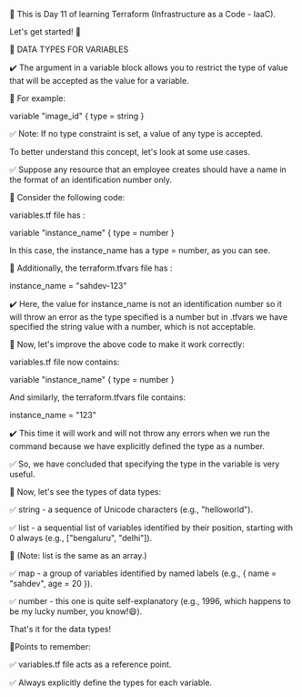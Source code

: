 🔖 This is Day 11 of learning Terraform (Infrastructure as a Code - IaaC).

Let's get started! 🔰

🚀 DATA TYPES FOR VARIABLES

✔️ The argument in a variable block allows you to restrict the type of value that will be accepted as the value for a variable.

🔖 For example:

variable "image_id"
{
type = string
}

✅ Note: If no type constraint is set, a value of any type is accepted.

To better understand this concept, let's look at some use cases.

✅ Suppose any resource that an employee creates should have a name in the format of an identification number only.

🔖 Consider the following code:

variables.tf file has :

variable "instance_name" {
type = number
}

In this case, the instance_name has a type = number, as you can see.

🔖 Additionally, the terraform.tfvars file has :

instance_name = "sahdev-123"

✔️ Here, the value for instance_name is not an identification number so it will throw an error as the type specified is a number but in .tfvars we have specified the string value with a number, which is not acceptable.

🔖 Now, let's improve the above code to make it work correctly:

variables.tf file now contains:

variable "instance_name"
{
type = number
}

And similarly, the terraform.tfvars file contains:

instance_name = "123"

✔️ This time it will work and will not throw any errors when we run the command because we have explicitly defined the type as a number.

✅ So, we have concluded that specifying the type in the variable is very useful.

🚀 Now, let's see the types of data types:

✅ string - a sequence of Unicode characters (e.g., "helloworld").

✅ list - a sequential list of variables identified by their position, starting with 0 always (e.g., ["bengaluru", "delhi"]).

🔖 (Note: list is the same as an array.)

✅ map - a group of variables identified by named labels (e.g., { name = "sahdev", age = 20 }).

✅ number - this one is quite self-explanatory (e.g., 1996, which happens to be my lucky number, you know!😄).

That's it for the data types!

🔖Points to remember:

✅ variables.tf file acts as a reference point.

✅ Always explicitly define the types for each variable.
